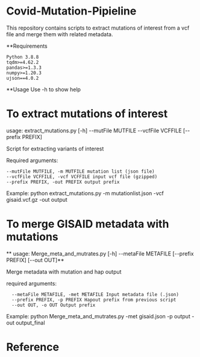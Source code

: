 # Covid-Mutation-Pipieline

This repository contains scripts to extract mutations of interest from a vcf file and merge them with related metadata.

**Requirements
```
Python 3.8.8
tqdm>=4.62.2
pandas>=1.3.3
numpy>=1.20.3
ujson==4.0.2
```
**Usage
Use -h to show help

# To extract mutations of interest
usage: extract_mutations.py [-h] --mutFile MUTFILE --vcfFile VCFFILE
                            [--prefix PREFIX]

Script for extracting variants of interest

Required arguments:
```
--mutFile MUTFILE, -m MUTFILE mutation list (json file)
--vcfFile VCFFILE, -vcf VCFFILE input vcf file (gzipped)
--prefix PREFIX, -out PREFIX output prefix
```
  Example: python extract_mutations.py -m mutationlist.json -vcf gisaid.vcf.gz -out output

# To merge GISAID metadata with mutations                        
**  usage: Merge_meta_and_mutrates.py [-h] --metaFile METAFILE [--prefix PREFIX]
                                   [--out OUT]**

  Merge metadata with mutation and hap output

  required arguments:
  ```
    --metaFile METAFILE, -met METAFILE Input metadata file (.json)
    --prefix PREFIX, -p PREFIX Hapout prefix from previous script
    --out OUT, -o OUT Output prefix
  ```
  Example: python Merge_meta_and_mutrates.py -met gisaid.json -p output -out output_final
# Reference


  
